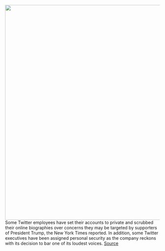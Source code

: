 <img src='https://cdn.vox-cdn.com/thumbor/cQV2WUbtHSDWQSetAHvyKWlUX9k=/0x0:2040x1360/1200x800/filters:focal(857x517:1183x843)/cdn.vox-cdn.com/uploads/chorus_image/image/68678392/acastro_201106_1777_vote_0004.0.0.jpg' width='700px' /><br/>
Some Twitter employees have set their accounts to private and scrubbed their online biographies over concerns they may be targeted by supporters of President Trump, the New York Times reported. In addition, some Twitter executives have been assigned personal security as the company reckons with its decision to bar one of its loudest voices.
<a href='https://www.theverge.com/2021/1/16/22234505/twitter-employees-locked-trump-supporters-capitol-violence'> Source <a/>
